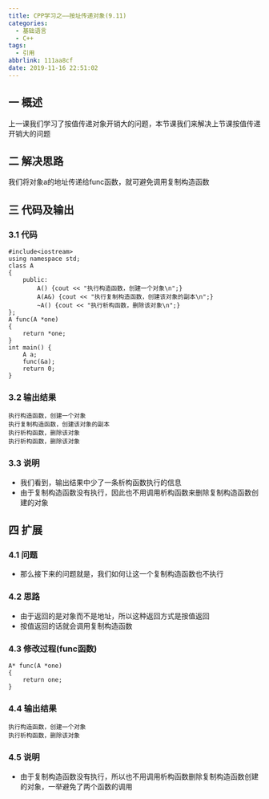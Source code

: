 ```yaml
---
title: CPP学习之——按址传递对象(9.11)
categories:
  - 基础语言
  - C++
tags:
  - 引用
abbrlink: 111aa8cf
date: 2019-11-16 22:51:02
---
```

## 一 概述

上一课我们学习了按值传递对象开销大的问题，本节课我们来解决上节课按值传递开销大的问题 

<!--more-->

## 二 解决思路

我们将对象a的地址传递给func函数，就可避免调用复制构造函数

## 三 代码及输出

### 3.1 代码

```
#include<iostream>
using namespace std;
class A 
{
	public:
		A() {cout << "执行构造函数，创建一个对象\n";}
		A(A&) {cout << "执行复制构造函数，创建该对象的副本\n";}
		~A() {cout << "执行析构函数，删除该对象\n";}
};
A func(A *one) 
{
	return *one;
}
int main() {
	A a;
	func(&a);
	return 0;
}
```

### 3.2 输出结果

```
执行构造函数，创建一个对象
执行复制构造函数，创建该对象的副本
执行析构函数，删除该对象
执行析构函数，删除该对象
```

### 3.3 说明

* 我们看到，输出结果中少了一条析构函数执行的信息
* 由于复制构造函数没有执行，因此也不用调用析构函数来删除复制构造函数创建的对象

## 四 扩展

### 4.1 问题
* 那么接下来的问题就是，我们如何让这一个复制构造函数也不执行

###  4.2 思路
* 由于返回的是对象而不是地址，所以这种返回方式是按值返回
* 按值返回的话就会调用复制构造函数

### 4.3 修改过程(func函数)

```
A* func(A *one) 
{
	return one;
}
```

### 4.4 输出结果

```
执行构造函数，创建一个对象
执行析构函数，删除该对象
```

### 4.5 说明

* 由于复制构造函数没有执行，所以也不用调用析构函数删除复制构造函数创建的对象，一举避免了两个函数的调用